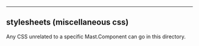 -------------
stylesheets (miscellaneous css)
-------------

Any CSS unrelated to a specific Mast.Component can go in this directory.